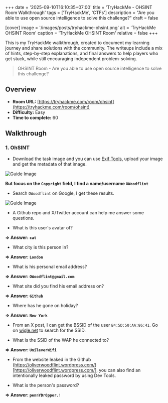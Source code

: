 +++
date = '2025-09-10T16:10:35+07:00'
title = 'TryHackMe - OHSINT Room Walkthrough'
tags = ['TryHackMe', 'CTFs']
description = "Are you able to use open source intelligence to solve this challenge?"
draft = false

[cover]
  image = '/images/posts/tryhackme-ohsint.png'
  alt = 'TryHackMe OHSINT Room'
  caption = 'TryHackMe OHSINT Room'
  relative = false
+++

This is my TryHackMe walkthrough, created to document my learning journey and share solutions with the community. The writeups include a mix of hints, step-by-step explanations, and final answers to help players who get stuck, while still encouraging independent problem-solving.

> OHSINT Room - Are you able to use open source intelligence to solve this challenge?

## Overview
- **Room URL:** [https://tryhackme.com/room/ohsint](https://tryhackme.com/room/ohsint)
- **Difficulty:** Easy
- **Time to complete:** 60

## Walkthrough
### 1. OhSINT
- Download the task image and you can use [Exif Tools](https://exif.tools/), upload your image and get the metadata of that image.

![Guide Image](./screenshots/ohsint-1.png)

**But focus on the `Copyright` field, I find a name/username `OWoodflint`**

- Search `OWoodflint` on Google, I get these results.

![Guide Image](./screenshots/ohsint-2.png)

- A Github repo and X/Twitter account can help me answer some questions.

- <p>What is this user's avatar of?<br /></p>

**=> Answer: `cat`**

- <p>What city is this person in?<br /></p>

**=> Answer: `London`**

- <p>What is his personal email address?<br /></p>

**=> Answer: `OWoodflint@gmail.com`**

- <p>What site did you find his email address on?</p>

**=> Answer: `Github`**

- <p>Where has he gone on holiday?<br /></p>

**=> Answer: `New York`**

- From an X post, I can get the BSSID of the user `B4:5D:50:AA:86:41`. Go on [wigle.net](https://wigle.net) to search for the SSID.

- <p>What is the SSID of the WAP he connected to?<br /></p>

**=> Answer: `UnileverWifi`**

- From the website leaked in the Github (https://oliverwoodflint.wordpress.com/)[https://oliverwoodflint.wordpress.com/], you can also find an intentionally leaked password by using Dev Tools.

- <p>What is the person's password?<br /></p>

**=> Answer: `pennYDr0pper.!`**